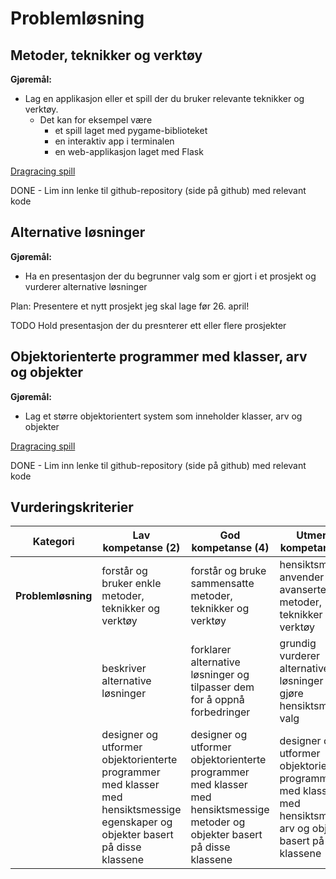 # Problemløsning

## Metoder, teknikker og verktøy

**Gjøremål:**
- Lag en applikasjon eller et spill der du bruker relevante teknikker og verktøy.
  - Det kan for eksempel være
    - et spill laget med pygame-biblioteket
    - en interaktiv app i terminalen
    - en web-applikasjon laget med Flask

[Dragracing spill](https://github.com/HenrikS-A/IT2-drag-race-spillprosjekt)

DONE - Lim inn lenke til github-repository (side på github) med relevant kode


## Alternative løsninger

**Gjøremål:**
- Ha en presentasjon der du begrunner valg som er gjort i et prosjekt og vurderer alternative løsninger

Plan: Presentere et nytt prosjekt jeg skal lage før 26. april!

TODO Hold presentasjon der du presnterer ett eller flere prosjekter

## Objektorienterte programmer med klasser, arv og objekter

**Gjøremål:**

- Lag et større objektorientert system som inneholder klasser, arv og objekter

[Dragracing spill](https://github.com/HenrikS-A/IT2-drag-race-spillprosjekt)

DONE - Lim inn lenke til github-repository (side på github) med relevant kode

## Vurderingskriterier

| Kategori           | Lav kompetanse (2)                                                                                                               | God kompetanse (4)                                                                                                            | Utmerket kompetanse (6)                                                                                               |
| ------------------ | -------------------------------------------------------------------------------------------------------------------------------- | ----------------------------------------------------------------------------------------------------------------------------- | --------------------------------------------------------------------------------------------------------------------- |
| **Problemløsning** | forstår og bruker enkle metoder, teknikker og verktøy                                                                            | forstår og bruke sammensatte metoder, teknikker og verktøy                                                                    | hensiktsmessig anvender avanserte metoder, teknikker og verktøy                                                       |
|                    | beskriver alternative løsninger                                                                                                  | forklarer alternative løsninger og tilpasser dem for å oppnå forbedringer                                                     | grundig vurderer alternative løsninger og gjøre hensiktsmessige valg                                                  |
|                    | designer og utformer objektorienterte programmer med klasser med hensiktsmessige egenskaper og objekter basert på disse klassene | designer og utformer objektorienterte programmer med klasser med hensiktsmessige metoder og objekter basert på disse klassene | designer og utformer objektorienterte programmer med klasser med hensiktsmessig arv og objekter basert på de klassene |
